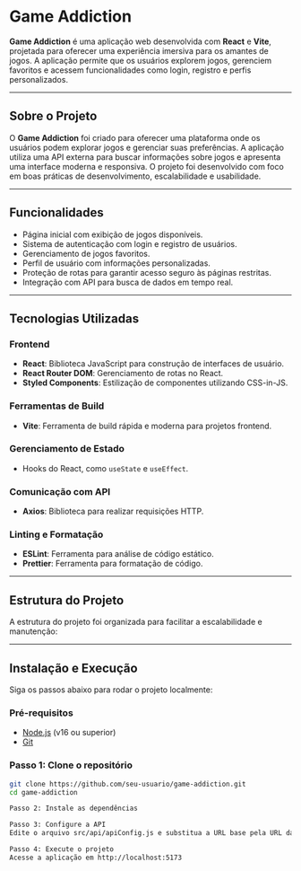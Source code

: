 # Game Addiction

**Game Addiction** é uma aplicação web desenvolvida com **React** e **Vite**, projetada para oferecer uma experiência imersiva para os amantes de jogos. A aplicação permite que os usuários explorem jogos, gerenciem favoritos e acessem funcionalidades como login, registro e perfis personalizados.

---

## Sobre o Projeto

O **Game Addiction** foi criado para oferecer uma plataforma onde os usuários podem explorar jogos e gerenciar suas preferências. A aplicação utiliza uma API externa para buscar informações sobre jogos e apresenta uma interface moderna e responsiva. O projeto foi desenvolvido com foco em boas práticas de desenvolvimento, escalabilidade e usabilidade.

---

## Funcionalidades

- Página inicial com exibição de jogos disponíveis.
- Sistema de autenticação com login e registro de usuários.
- Gerenciamento de jogos favoritos.
- Perfil de usuário com informações personalizadas.
- Proteção de rotas para garantir acesso seguro às páginas restritas.
- Integração com API para busca de dados em tempo real.

---

## Tecnologias Utilizadas

### Frontend
- **React**: Biblioteca JavaScript para construção de interfaces de usuário.
- **React Router DOM**: Gerenciamento de rotas no React.
- **Styled Components**: Estilização de componentes utilizando CSS-in-JS.

### Ferramentas de Build
- **Vite**: Ferramenta de build rápida e moderna para projetos frontend.

### Gerenciamento de Estado
- Hooks do React, como `useState` e `useEffect`.

### Comunicação com API
- **Axios**: Biblioteca para realizar requisições HTTP.

### Linting e Formatação
- **ESLint**: Ferramenta para análise de código estático.
- **Prettier**: Ferramenta para formatação de código.

---

## Estrutura do Projeto

A estrutura do projeto foi organizada para facilitar a escalabilidade e manutenção:


---

## Instalação e Execução

Siga os passos abaixo para rodar o projeto localmente:

### Pré-requisitos

- [Node.js](https://nodejs.org/) (v16 ou superior)
- [Git](https://git-scm.com/)

### Passo 1: Clone o repositório

```bash
git clone https://github.com/seu-usuario/game-addiction.git
cd game-addiction

Passo 2: Instale as dependências

Passo 3: Configure a API
Edite o arquivo src/api/apiConfig.js e substitua a URL base pela URL da API que você deseja utilizar.

Passo 4: Execute o projeto
Acesse a aplicação em http://localhost:5173
